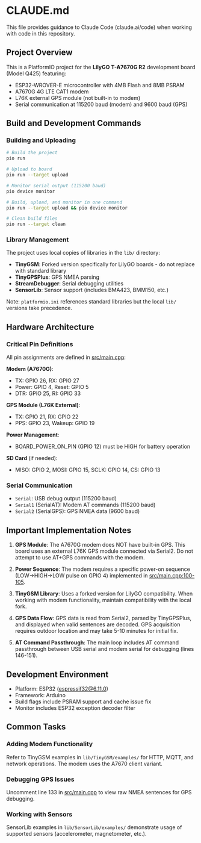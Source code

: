 # CLAUDE.md

This file provides guidance to Claude Code (claude.ai/code) when working with code in this repository.

## Project Overview

This is a PlatformIO project for the **LilyGO T-A7670G R2** development board (Model Q425) featuring:
- ESP32-WROVER-E microcontroller with 4MB Flash and 8MB PSRAM
- A7670G 4G LTE CAT1 modem
- L76K external GPS module (not built-in to modem)
- Serial communication at 115200 baud (modem) and 9600 baud (GPS)

## Build and Development Commands

### Building and Uploading
```bash
# Build the project
pio run

# Upload to board
pio run --target upload

# Monitor serial output (115200 baud)
pio device monitor

# Build, upload, and monitor in one command
pio run --target upload && pio device monitor

# Clean build files
pio run --target clean
```

### Library Management
The project uses local copies of libraries in the `lib/` directory:
- **TinyGSM**: Forked version specifically for LilyGO boards - do not replace with standard library
- **TinyGPSPlus**: GPS NMEA parsing
- **StreamDebugger**: Serial debugging utilities
- **SensorLib**: Sensor support (includes BMA423, BMM150, etc.)

Note: `platformio.ini` references standard libraries but the local `lib/` versions take precedence.

## Hardware Architecture

### Critical Pin Definitions
All pin assignments are defined in [src/main.cpp](src/main.cpp):

**Modem (A7670G)**:
- TX: GPIO 26, RX: GPIO 27
- Power: GPIO 4, Reset: GPIO 5
- DTR: GPIO 25, RI: GPIO 33

**GPS Module (L76K External)**:
- TX: GPIO 21, RX: GPIO 22
- PPS: GPIO 23, Wakeup: GPIO 19

**Power Management**:
- BOARD_POWER_ON_PIN (GPIO 12) must be HIGH for battery operation

**SD Card** (if needed):
- MISO: GPIO 2, MOSI: GPIO 15, SCLK: GPIO 14, CS: GPIO 13

### Serial Communication
- `Serial`: USB debug output (115200 baud)
- `Serial1` (SerialAT): Modem AT commands (115200 baud)
- `Serial2` (SerialGPS): GPS NMEA data (9600 baud)

## Important Implementation Notes

1. **GPS Module**: The A7670G modem does NOT have built-in GPS. This board uses an external L76K GPS module connected via Serial2. Do not attempt to use AT+GPS commands with the modem.

2. **Power Sequence**: The modem requires a specific power-on sequence (LOW→HIGH→LOW pulse on GPIO 4) implemented in [src/main.cpp:100-105](src/main.cpp#L100-L105).

3. **TinyGSM Library**: Uses a forked version for LilyGO compatibility. When working with modem functionality, maintain compatibility with the local fork.

4. **GPS Data Flow**: GPS data is read from Serial2, parsed by TinyGPSPlus, and displayed when valid sentences are decoded. GPS acquisition requires outdoor location and may take 5-10 minutes for initial fix.

5. **AT Command Passthrough**: The main loop includes AT command passthrough between USB serial and modem serial for debugging (lines 146-151).

## Development Environment

- Platform: ESP32 (espressif32@6.11.0)
- Framework: Arduino
- Build flags include PSRAM support and cache issue fix
- Monitor includes ESP32 exception decoder filter

## Common Tasks

### Adding Modem Functionality
Refer to TinyGSM examples in `lib/TinyGSM/examples/` for HTTP, MQTT, and network operations. The modem uses the A7670 client variant.

### Debugging GPS Issues
Uncomment line 133 in [src/main.cpp](src/main.cpp#L133) to view raw NMEA sentences for GPS debugging.

### Working with Sensors
SensorLib examples in `lib/SensorLib/examples/` demonstrate usage of supported sensors (accelerometer, magnetometer, etc.).
